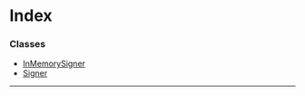 

# Index

### Classes

* [InMemorySigner](../classes/_signer_.inmemorysigner.md)
* [Signer](../classes/_signer_.signer.md)

---


